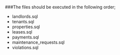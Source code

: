 ###The files should be executed in the following order;
- landlords.sql
- tenants.sql
- properties.sql
- leases.sql
- payments.sql
- maintenance_requests.sql
- violations.sql